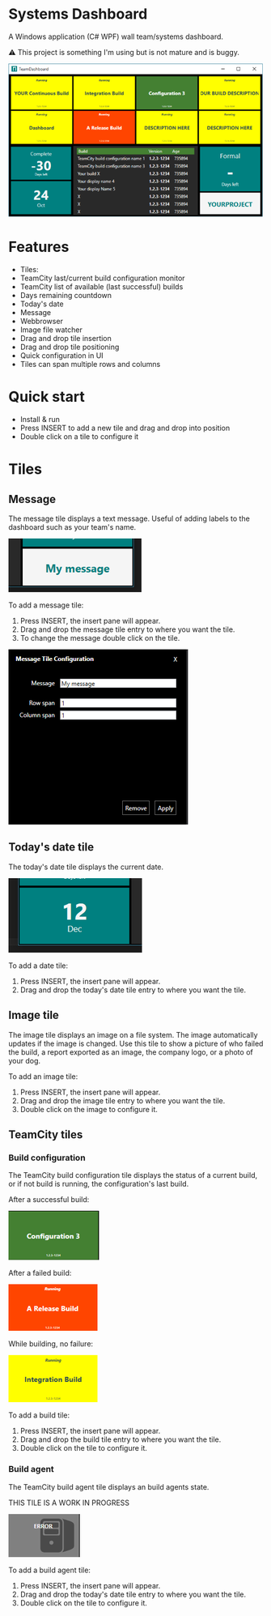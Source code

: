# Systems Dashboard 

A Windows application (C# WPF) wall team/systems dashboard.

:warning: This project is something I'm using but is not mature and is buggy.

![Screen shot](./Images/Screenshot01.png "Screen shot")
# Features ##

- Tiles:
 - TeamCity last/current build configuration monitor
 - TeamCity list of available (last successful) builds
 - Days remaining countdown
 - Today's date
 - Message
 - Webbrowser
 - Image file watcher
- Drag and drop tile insertion
- Drag and drop tile positioning
- Quick configuration in UI
- Tiles can span multiple rows and columns

# Quick start #

- Install & run
- Press INSERT to add a new tile and drag and drop into position
- Double click on a tile to configure it

# Tiles #

## Message

The message tile displays a text message. Useful of adding labels to the dashboard such as your team's name.

![Message tile screen shot](./Images/Screenshot_MessageTile.png "Message tile")

To add a message tile:

1. Press INSERT, the insert pane will appear.
2. Drag and drop the message tile entry to where you want the tile.
3. To change the message double click on the tile.

![Message tile configuration screen shot](./Images/Screenshot_MessageTile_Config.png "Message tile configuration")

## Today's date tile

The today's date tile displays the current date.

![Today's date tile screen shot](./Images/Screenshot_TodaysDateTile.png "Today's date tile")

To add a date tile:

1. Press INSERT, the insert pane will appear.
2. Drag and drop the today's date tile entry to where you want the tile.

## Image tile

The image tile displays an image on a file system. The image automatically updates if the image is changed. Use this tile to show a picture of who failed the build, a report exported as an image, the company logo, or a photo of your dog.

To add an image tile:

1. Press INSERT, the insert pane will appear.
2. Drag and drop the image tile entry to where you want the tile.
3. Double click on the image to configure it.

## TeamCity tiles

### Build configuration

The TeamCity build configuration tile displays the status of a current build, or if not build is running, the configuration's last build.

After a successful build:

![TeamCity configuration (SUCCESS) tile screen shot](./Images/Screenshot_TC_ConfigTile_Succeeded.png "TeamCity configuration (SUCCESS) tile")

After a failed build:

![TeamCity configuration (FAILED) tile screen shot](./Images/Screenshot_TC_ConfigTile_Failed.png "TeamCity configuration (FAILED) tile")

While building, no failure:

![TeamCity configuration (BUILDING) tile screen shot](./Images/Screenshot_TC_ConfigTile_Building.png "TeamCity configuration (BUILDING) tile")

To add a build tile:

1. Press INSERT, the insert pane will appear.
2. Drag and drop the build tile entry to where you want the tile.
3. Double click on the tile to configure it.

### Build agent

The TeamCity build agent tile displays an build agents state.

THIS TILE IS A WORK IN PROGRESS

![TeamCity agent tile screen shot](./Images/Screenshot_TC_AgentTile_Error.png "TeamCity agent tile")

To add a build agent tile:

1. Press INSERT, the insert pane will appear.
2. Drag and drop the today's date tile entry to where you want the tile.
3. Double click on the tile to configure it.






